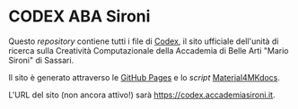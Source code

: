# CODEX ABA Sironi

Questo _repository_ contiene tutti i file di [Codex](https://codex.accademiasironi.it.), il sito ufficiale dell'unità di ricerca sulla Creatività Computazionale della Accademia di Belle Arti "Mario Sironi" di Sassari.

Il sito è generato attraverso le [GitHub Pages](https://pages.github.com/) e lo _script_ [Material4MKdocs](https://squidfunk.github.io/mkdocs-material/).

L'URL del sito (non ancora attivo!) sarà https://codex.accademiasironi.it.
